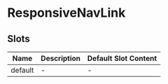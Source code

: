 # ResponsiveNavLink

## Slots

<!-- @vuese:ResponsiveNavLink:slots:start -->
|Name|Description|Default Slot Content|
|---|---|---|
|default|-|-|

<!-- @vuese:ResponsiveNavLink:slots:end -->


